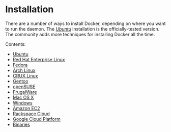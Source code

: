 
Installation
===========================================================

There are a number of ways to install Docker, depending on where you
want to run the daemon. The [*Ubuntu*](ubuntulinux/#ubuntu-linux)
installation is the officially-tested version. The community adds more
techniques for installing Docker all the time.

Contents:

-   [Ubuntu](ubuntulinux/)
-   [Red Hat Enterprise Linux](rhel/)
-   [Fedora](fedora/)
-   [Arch Linux](archlinux/)
-   [CRUX Linux](cruxlinux/)
-   [Gentoo](gentoolinux/)
-   [openSUSE](openSUSE/)
-   [FrugalWare](frugalware/)
-   [Mac OS X](mac/)
-   [Windows](windows/)
-   [Amazon EC2](amazon/)
-   [Rackspace Cloud](rackspace/)
-   [Google Cloud Platform](google/)
-   [Binaries](binaries/)

